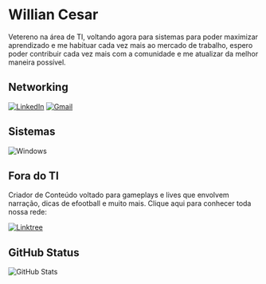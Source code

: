 # Willian Cesar
Vetereno na área de TI, voltando agora para sistemas para poder maximizar aprendizado e me habituar cada vez mais ao mercado de trabalho, espero poder contribuir cada vez mais com a comunidade e me atualizar da melhor maneira possível.

## Networking
[![LinkedIn](https://img.shields.io/badge/LinkedIn-006400?style=for-the-badge&logo=linkedin&logoColor=white)](kedin.com/in/willian-cesar-miranda-73b06539/)
[![Gmail](https://img.shields.io/badge/Gmail-006400?style=for-the-badge&logo=gmail&logoColor=white)](mailto:williancesar93@gmail.com)


## Sistemas
![Windows](https://img.shields.io/badge/Windows-006400?style=for-the-badge&logo=windows&logoColor=wite)

## Fora do TI
Criador de Conteúdo voltado para gameplays e lives que envolvem narração, dicas de efootball e muito mais. Clique aqui para conhecer toda nossa rede:

[![Linktree](https://img.shields.io/badge/linktree-006400?style=for-the-badge&logo=linktree&logoColor=white)](https://linktree.com/gamersdrunk)


## GitHub Status 
![GitHub Stats](https://github-readme-stats.vercel.app/api?username=WillCesar93&theme=transparent&bg_color=006400&border_color=FFF&show_icons=true&icon_color=FFF&title_color=FFF&text_color=FFF)

